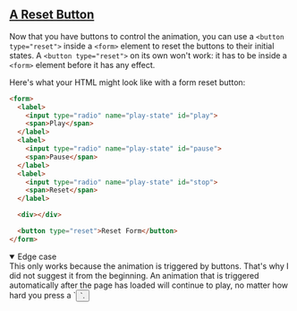 <!-- Reset Button -->
<section
  id="reset-button"
  aria-labelledby="reset-button"
  data-item="A Reset Button"
>
  <h2><a href="#reset-button">A Reset Button</a></h2>
  
Now that you have buttons to control the animation, you can use a `<button type="reset">` inside a `<form>` element to reset the buttons to their initial states. A `<button type="reset">` on its own won't work: it has to be inside a `<form>` element before it has any effect. 

Here's what your HTML might look like with a form reset button:

```html
<form>
  <label>
    <input type="radio" name="play-state" id="play">
    <span>Play</span>
  </label>
  <label>
    <input type="radio" name="play-state" id="pause">
    <span>Pause</span>
  </label>
  <label>
    <input type="radio" name="play-state" id="stop">
    <span>Reset</span>
  </label>

  <div></div>

  <button type="reset">Reset Form</button>
</form>
```

<details class="note" open>
<summary>Edge case</summary>
This only works because the animation is triggered by buttons. That's why I did not suggest it from the beginning. An animation that is triggered automatically after the page has loaded will continue to play, no matter how hard you press a `<button type="reset">`.

</details>

</section>